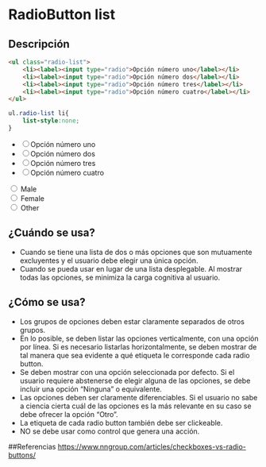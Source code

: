 
# RadioButton list

## Descripción

```html
<ul class="radio-list">
	<li><label><input type="radio">Opción número uno</label></li>
    <li><label><input type="radio">Opción número dos</label></li>
    <li><label><input type="radio">Opción número tres</label></li>
    <li><label><input type="radio">Opción número cuatro</label></li>
</ul>
```

```css
ul.radio-list li{
	list-style:none;
}
```

<ul class="radio-list">
	<li><input type="radio" name="opcion1" value="opcion1">Opción número uno</li>
    <li><input type="radio" name="opcion2" value="opcion2">Opción número dos</li>
    <li><input type="radio" name="opcion3" value="opcion3">Opción número tres</li>
    <li><input type="radio" name="opcion4" value="opcion4">Opción número cuatro</li>
</ul>

<form action="">
  <input type="radio" name="gender" value="male"> Male<br>
  <input type="radio" name="gender" value="female"> Female<br>
  <input type="radio" name="gender" value="other"> Other
</form>

## ¿Cuándo se usa?
* Cuando se tiene una lista de dos o más opciones que son mutuamente excluyentes y el usuario debe elegir una única opción.
* Cuando se pueda usar en lugar de una lista desplegable. Al mostrar todas las opciones, se minimiza la carga cognitiva al usuario.

## ¿Cómo se usa?
* Los grupos de opciones deben estar claramente separados de otros grupos.
* En lo posible, se deben listar las opciones verticalmente, con una opción por línea. Si es necesario listarlas horizontalmente, se deben mostrar de tal manera que sea evidente a qué etiqueta le corresponde cada radio button.
* Se deben mostrar con una opción seleccionada por defecto. Si el usuario requiere abstenerse de elegir alguna de las opciones, se debe incluir una opción “Ninguna” o equivalente.
* Las opciones deben ser claramente diferenciables. Si el usuario no sabe a ciencia cierta cuál de las opciones es la más relevante en su caso se debe ofrecer la opción “Otro”.
* La etiqueta de cada radio button también debe ser clickeable.
* NO se debe usar como control que genera una acción. 

##Referencias
<https://www.nngroup.com/articles/checkboxes-vs-radio-buttons/>
